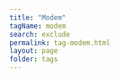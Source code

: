 ```yaml
---
title: "Modem"
tagName: modem
search: exclude
permalink: tag-modem.html
layout: page
folder: tags
---
```


